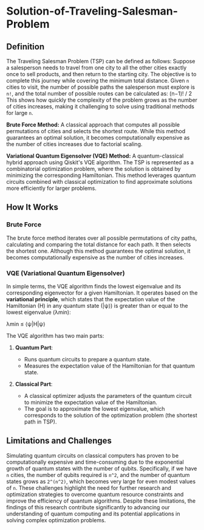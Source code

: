 # Solution-of-Traveling-Salesman-Problem
## Definition
The Traveling Salesman Problem (TSP) can be defined as follows:
Suppose a salesperson needs to travel from one city to all the other cities exactly once to sell products, and then return to the starting city. The objective is to complete this journey while covering the minimum total distance.
Given `n` cities to visit, the number of possible paths the salesperson must explore is `n!`, and the total number of possible routes can be calculated as:
(n−1)! / 2
This shows how quickly the complexity of the problem grows as the number of cities increases, making it challenging to solve using traditional methods for large `n`.

**Brute Force Method:**
A classical approach that computes all possible permutations of cities and selects the shortest route. While this method guarantees an optimal solution, it becomes computationally expensive as the number of cities increases due to factorial scaling.

**Variational Quantum Eigensolver (VQE) Method:**
A quantum-classical hybrid approach using Qiskit's VQE algorithm. The TSP is represented as a combinatorial optimization problem, where the solution is obtained by minimizing the corresponding Hamiltonian. This method leverages quantum circuits combined with classical optimization to find approximate solutions more efficiently for larger problems.

## How It Works
### Brute Force
The brute force method iterates over all possible permutations of city paths, calculating and comparing the total distance for each path. It then selects the shortest one. Although this method guarantees the optimal solution, it becomes computationally expensive as the number of cities increases.

### VQE (Variational Quantum Eigensolver)
In simple terms, the VQE algorithm finds the lowest eigenvalue and its corresponding eigenvector for a given Hamiltonian. It operates based on the **variational principle**, which states that the expectation value of the Hamiltonian (H) in any quantum state (|ψ⟩) is greater than or equal to the lowest eigenvalue (λmin):

λmin ≤ ⟨ψ|H|ψ⟩

The VQE algorithm has two main parts:

1. **Quantum Part**:  
   - Runs quantum circuits to prepare a quantum state.
   - Measures the expectation value of the Hamiltonian for that quantum state.

2. **Classical Part**:  
   - A classical optimizer adjusts the parameters of the quantum circuit to minimize the expectation value of the Hamiltonian.
   - The goal is to approximate the lowest eigenvalue, which corresponds to the solution of the optimization problem (the shortest path in TSP).
  
## Limitations and Challenges
Simulating quantum circuits on classical computers has proven to be computationally expensive and time-consuming due to the exponential growth of quantum states with the number of qubits. Specifically, if we have `n` cities, the number of qubits required is `n^2`, and the number of quantum states grows as `2^(n^2)`, which becomes very large for even modest values of `n`.
These challenges highlight the need for further research and optimization strategies to overcome quantum resource constraints and improve the efficiency of quantum algorithms. Despite these limitations, the findings of this research contribute significantly to advancing our understanding of quantum computing and its potential applications in solving complex optimization problems.
